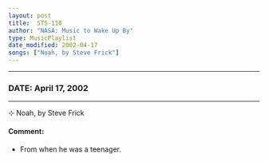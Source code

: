 ```yaml
---
layout: post
title:  STS-110
author: "NASA: Music to Wake Up By"
type: MusicPlaylist
date_modified: 2002-04-17
songs: ["Noah, by Steve Frick"]
---
```


----
### DATE: April 17, 2002
----
⊹ Noah, by Steve Frick

#### Comment:
* From when he was a teenager.



<br/>
<center>
	<a target="_blank"
	   href="https://twitter.com/intent/tweet?hashtags=Space,NASA,Playlist,NASAWakeupCalls,SpaceProgram&text={{ page.author}}, '{{ page.songs.first }}' {{ page.title }}, {{ page.date | date: '%B %d, %Y' }}. {{ site.url }}{{ page.url }}&via=nasawakeupcalls"><i class="fab fa-twitter" alt="Tweet this page" style="font-size: 1.3em;"></i></a>
	&nbsp; 	<i class="fas fa-user-astronaut" style="font-size: 1.5em;"></i> &nbsp;
    <a type="amzn" search="'Noah, by Steve Frick'" category="popular music">
    <i class="fab fa-amazon" style="font-size: 1.3em;"></i></a>
</center>
